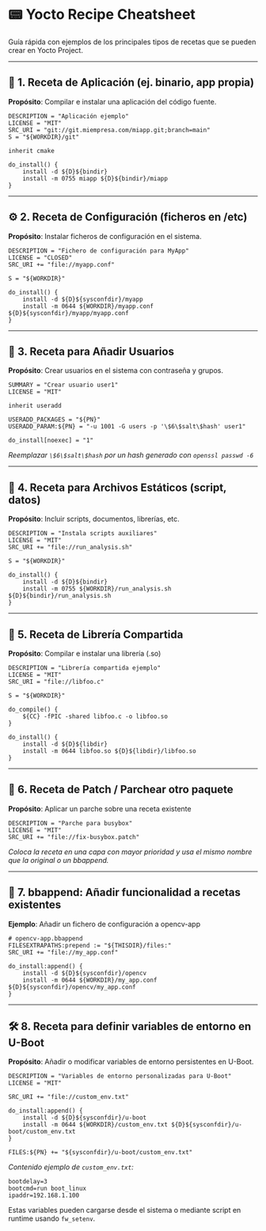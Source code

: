 # 📟 Yocto Recipe Cheatsheet

Guía rápida con ejemplos de los principales tipos de recetas que se pueden crear en Yocto Project.

---

## 📆 1. Receta de Aplicación (ej. binario, app propia)

**Propósito**: Compilar e instalar una aplicación del código fuente.

```bitbake
DESCRIPTION = "Aplicación ejemplo"
LICENSE = "MIT"
SRC_URI = "git://git.miempresa.com/miapp.git;branch=main"
S = "${WORKDIR}/git"

inherit cmake

do_install() {
    install -d ${D}${bindir}
    install -m 0755 miapp ${D}${bindir}/miapp
}
```

---

## ⚙️ 2. Receta de Configuración (ficheros en /etc)

**Propósito**: Instalar ficheros de configuración en el sistema.

```bitbake
DESCRIPTION = "Fichero de configuración para MyApp"
LICENSE = "CLOSED"
SRC_URI += "file://myapp.conf"

S = "${WORKDIR}"

do_install() {
    install -d ${D}${sysconfdir}/myapp
    install -m 0644 ${WORKDIR}/myapp.conf ${D}${sysconfdir}/myapp/myapp.conf
}
```

---

## 👤 3. Receta para Añadir Usuarios

**Propósito**: Crear usuarios en el sistema con contraseña y grupos.

```bitbake
SUMMARY = "Crear usuario user1"
LICENSE = "MIT"

inherit useradd

USERADD_PACKAGES = "${PN}"
USERADD_PARAM:${PN} = "-u 1001 -G users -p '\$6\$salt\$hash' user1"

do_install[noexec] = "1"
```

*Reemplazar `\$6\$salt\$hash` por un hash generado con `openssl passwd -6`*

---

## 📂 4. Receta para Archivos Estáticos (script, datos)

**Propósito**: Incluir scripts, documentos, librerías, etc.

```bitbake
DESCRIPTION = "Instala scripts auxiliares"
LICENSE = "MIT"
SRC_URI += "file://run_analysis.sh"

S = "${WORKDIR}"

do_install() {
    install -d ${D}${bindir}
    install -m 0755 ${WORKDIR}/run_analysis.sh ${D}${bindir}/run_analysis.sh
}
```

---

## 🧱 5. Receta de Librería Compartida

**Propósito**: Compilar e instalar una librería (.so)

```bitbake
DESCRIPTION = "Librería compartida ejemplo"
LICENSE = "MIT"
SRC_URI = "file://libfoo.c"

S = "${WORKDIR}"

do_compile() {
    ${CC} -fPIC -shared libfoo.c -o libfoo.so
}

do_install() {
    install -d ${D}${libdir}
    install -m 0644 libfoo.so ${D}${libdir}/libfoo.so
}
```

---

## 🔧 6. Receta de Patch / Parchear otro paquete

**Propósito**: Aplicar un parche sobre una receta existente

```bitbake
DESCRIPTION = "Parche para busybox"
LICENSE = "MIT"
SRC_URI += "file://fix-busybox.patch"
```

*Coloca la receta en una capa con mayor prioridad y usa el mismo nombre que la original o un bbappend.*

---

## 🪩 7. bbappend: Añadir funcionalidad a recetas existentes

**Ejemplo**: Añadir un fichero de configuración a opencv-app

```bitbake
# opencv-app.bbappend
FILESEXTRAPATHS:prepend := "${THISDIR}/files:"
SRC_URI += "file://my_app.conf"

do_install:append() {
    install -d ${D}${sysconfdir}/opencv
    install -m 0644 ${WORKDIR}/my_app.conf ${D}${sysconfdir}/opencv/my_app.conf
}
```

---

## 🛠️ 8. Receta para definir variables de entorno en U-Boot

**Propósito**: Añadir o modificar variables de entorno persistentes en U-Boot.

```bitbake
DESCRIPTION = "Variables de entorno personalizadas para U-Boot"
LICENSE = "MIT"

SRC_URI += "file://custom_env.txt"

do_install:append() {
    install -d ${D}${sysconfdir}/u-boot
    install -m 0644 ${WORKDIR}/custom_env.txt ${D}${sysconfdir}/u-boot/custom_env.txt
}

FILES:${PN} += "${sysconfdir}/u-boot/custom_env.txt"
```

*Contenido ejemplo de `custom_env.txt`:*
```
bootdelay=3
bootcmd=run boot_linux
ipaddr=192.168.1.100
```

Estas variables pueden cargarse desde el sistema o mediante script en runtime usando `fw_setenv`.
